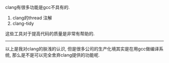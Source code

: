 clang有很多功能是gcc不具有的.
1. clang的thread 注解
2. clang-tidy

这些工具对于提高代码的质量是非常有帮助的.


---

以上是我对clang的肤浅的认识, 但是很多公司的生产化境其实是在用gcc做编译系统, 那么是不是可以完全舍弃clang提供的功能呢.

